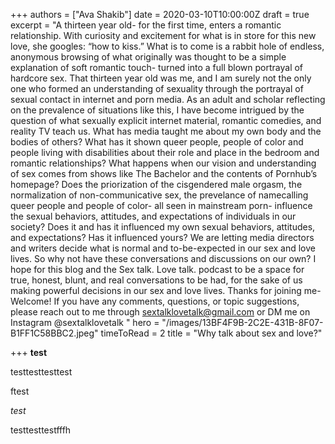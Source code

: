 +++
authors = ["Ava Shakib"]
date = 2020-03-10T10:00:00Z
draft = true
excerpt = "A thirteen year old- for the first time, enters a romantic relationship. With curiosity and excitement for what is in store for this new love, she googles: “how to kiss.” What is to come is a rabbit hole of endless, anonymous browsing of what originally was thought to be a simple explanation of soft romantic touch- turned into a full blown portrayal of hardcore sex. That thirteen year old was me, and I am surely not the only one who formed an understanding of sexuality through the portrayal of sexual contact in internet and porn media. As an adult and scholar reflecting on the prevalence of situations like this, I have become intrigued by the question of what sexually explicit internet material, romantic comedies, and reality TV teach us.   What has media taught me about my own body and the bodies of others? What has it shown queer people, people of color and people living with disabilities about their role and place in the bedroom and romantic relationships? What happens when our vision and understanding of sex comes from shows like The Bachelor and the contents of Pornhub’s homepage?   Does the priorization of the cisgendered male orgasm, the normalization of non-communicative sex, the prevelance of namecalling queer people and people of color- all seen in mainstream porn- influence the sexual behaviors, attitudes, and expectations of individuals in our society? Does it and has it influenced my own sexual behaviors, attitudes, and expectations? Has it influenced yours?  We are letting media directors and writers decide what is normal and to-be-expected in our sex and love lives. So why not have these conversations and discussions on our own? I hope for this blog and the Sex talk. Love talk. podcast to be a space for true, honest, blunt, and real conversations to be had, for the sake of us making powerful decisions in our sex and love lives. Thanks for joining me- Welcome!   If you have any comments, questions, or topic suggestions, please reach out to me through sextalklovetalk@gmail.com or DM me on Instagram @sextalklovetalk "
hero = "/images/13BF4F9B-2C2E-431B-8F07-B1FF1C58BBC2.jpeg"
timeToRead = 2
title = "Why talk about sex and love?"

+++
**test**

testtesttesttest

ftest

_test_

testtesttestfffh